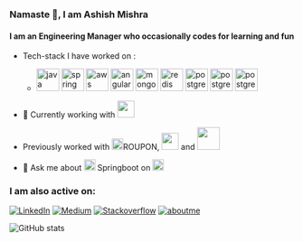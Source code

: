 ### Namaste :pray:, I am Ashish Mishra

<!--
**ashishmishraw/ashishmishraw** is a ✨ _special_ ✨ repository because its `README.md` (this file) appears on your GitHub profile.

Here are some ideas to get you started: -->


#### I am an Engineering Manager who occasionally codes for learning and fun
<!--
![Engineering Leader](https://aboutme.imgix.net/background/users/a/s/h/ashishm1shra_1586338045_684.jpg)
-->

- Tech-stack I have worked on : 
  - [<img src='https://cdn.jsdelivr.net/npm/simple-icons@3.0.1/icons/java.svg' alt='java' height='40'>](https://www.oracle.com/in/java/) 
[<img src='https://cdn.jsdelivr.net/npm/simple-icons@3.0.1/icons/spring.svg' alt='spring' height='40'>](https://start.spring.io/) 
[<img src='https://simpleicons.org/icons/amazonaws.svg' alt='aws' height='40'>](https://aws.amazon.com/) 
[<img src='https://simpleicons.org/icons/angular.svg' alt='angular' height='40'>](https://angular.io/)
[<img src='https://simpleicons.org/icons/mongodb.svg' alt='mongo' height='40'>](https://www.mongodb.com)
[<img src='https://simpleicons.org/icons/redis.svg' alt='redis' height='40'>](https://redis.io/)
[<img src='https://simpleicons.org/icons/postgresql.svg' alt='postgres' height='40'>](https://www.postgresql.org/)
[<img src='https://simpleicons.org/icons/apachekafka.svg' alt='postgres' height='40'>](https://kafka.apache.org)
[<img src='https://simpleicons.org/icons/nginx.svg' alt='postgres' height='40'>](https://www.nginx.com/)


- 🔭 Currently working with [<img src='https://symbols-electrical.getvecta.com/stencil_74/60_appdynamics.8f0956e8a2.svg' height='30'>](https://www.appdynamics.com/)
- Previously worked with [<img src='https://simpleicons.org/icons/groupon.svg' height='20'>](https://www.groupon.com/)ROUPON, [<img src='https://upload.wikimedia.org/wikipedia/commons/0/07/J_P_Morgan_Chase_Logo_2008_1.svg' height='30'>](http://www.chase.com)  and  [<img src='https://simpleicons.org/icons/cisco.svg' height='40'>](http://www.cisco.com)
- 💬 Ask me about [<img src='https://cdn.jsdelivr.net/npm/simple-icons@3.0.1/icons/spring.svg' alt='spring' height='20'>](https://start.spring.io/) Springboot on [<img src='https://cdn.jsdelivr.net/npm/simple-icons@3.0.1/icons/stackoverflow.svg' alt='stackoverflow' height='20'>](https://stackoverflow.com/users/story/6229475)

<h3>I am also active on:</h3>
<p>
  <a href="https://www.linkedin.com/in/ashishm/" target="_blank"><img alt="LinkedIn" src="https://img.shields.io/badge/linkedin-%230077B5.svg?&style=for-the-badge&logo=linkedin&logoColor=white" /></a> 
  <a href="https://medium.com/@mishra.ashish" target="_blank"><img alt="Medium" src="https://img.shields.io/badge/medium-%2312100E.svg?&style=for-the-badge&logo=medium&logoColor=white" /></a>
  <a href="https://stackoverflow.com/users/story/6229475" target="_blank"><img alt="Stackoverflow" src="https://img.shields.io/badge/stackoverflow-%2312100E.svg?&style=for-the-badge&logo=stackoverflow&logoColor=orange" /></a>
  <a href="https://about.me/ashishm1shra" target="_blank"><img alt="aboutme" src="https://img.shields.io/badge/about.me-%230077B5.svg?&style=for-the-badge&logo=about.me&logoColor=pink" /></a>
</p>

![GitHub stats](https://github-readme-stats.vercel.app/api?username=ashishmishraw&show_icons=true)  

<!--
[<img src='https://cdn.jsdelivr.net/npm/simple-icons@3.0.1/icons/stackoverflow.svg' alt='stackoverflow' height='40'>](https://stackoverflow.com/users/https://stackoverflow.com/users/story/6229475)
[<img src='https://cdn.jsdelivr.net/npm/simple-icons@3.0.1/icons/github.svg' alt='github' height='40'>](https://github.com/https://github.com/ashishmishraw) 
[<img src='https://cdn.jsdelivr.net/npm/simple-icons@3.0.1/icons/linkedin.svg' alt='linkedin' height='40'>](https://www.linkedin.com/in/https://www.linkedin.com/in/ashishm/) 
[<img src='https://cdn.jsdelivr.net/npm/simple-icons@3.0.1/icons/icloud.svg' alt='website' height='40'>](https://about.me/ashishm1shra)
-->





